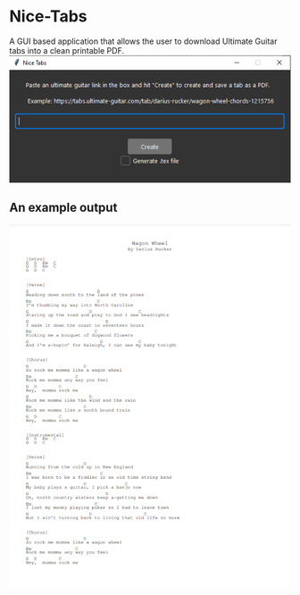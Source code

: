 # Nice-Tabs
A GUI based application that allows the user to download Ultimate Guitar tabs into a clean printable PDF.
![An image of the program](GUI.PNG)
## An example output
![An example output](ExampleTab.PNG)
